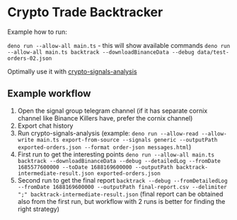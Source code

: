 # Crypto Trade Backtracker

Example how to run:

`deno run --allow-all main.ts` - this will show available commands
`deno run --allow-all main.ts backtrack --downloadBinanceData --debug data/test-orders-02.json`

Optimally use it with [crypto-signals-analysis](../crypto-signals-analysis)

## Example workflow

1. Open the signal group telegram channel (if it has separate cornix channel like Binance Killers have, prefer the cornix channel)
2. Export chat history
3. Run crypto-signals-analysis
 (example: `deno run --allow-read --allow-write main.ts export-from-source --signals generic --outputPath exported-orders.json --format order-json messages.html`)
4. First run to get the interesting points
 `deno run --allow-all main.ts backtrack --downloadBinanceData --debug --detailedLog --fromDate 1685577600000 --toDate 1688169600000 --outputPath backtrack-intermediate-result.json exported-orders.json`
5. Second run to get the final report
 `backtrack --debug --fromDetailedLog --fromDate 1688169600000 --outputPath final-report.csv --delimiter ";" backtrack-intermediate-result.json`
 (final report can be obtained also from the first run, but workflow with 2 runs is better for finding the right strategy)
